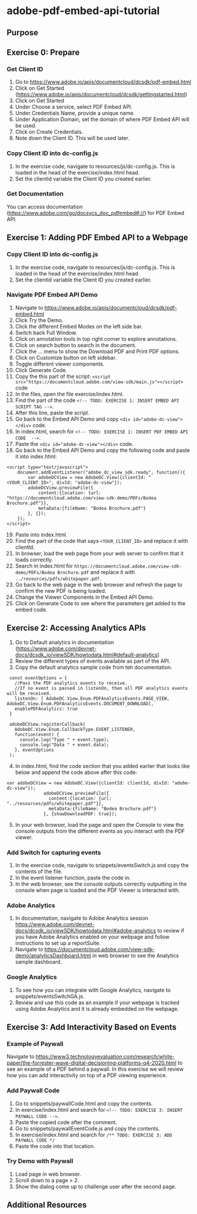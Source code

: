 # adobe-pdf-embed-api-tutorial

## Purpose

## Exercise 0: Prepare

### Get Client ID
1. Go to https://www.adobe.io/apis/documentcloud/dcsdk/pdf-embed.html
2. Click on Get Started (https://www.adobe.io/apis/documentcloud/dcsdk/gettingstarted.html)
3. Click on Get Started
4. Under Choose a service, select PDF Embed API.
5. Under Credentials Name, provide a unique name.
6. Under Application Domain, set the domain of where PDF Embed API will be used.
7. Click on Create Credentials.
8. Note down the Client ID. This will be used later.

### Copy Client ID into dc-config.js
1. In the exercise code, navigate to resources/js/dc-config.js. This is loaded in the head of the exercise/index.html head.
2. Set the clientId variable the Client ID you created earlier.


### Get Documentation
You can access documentation (https://www.adobe.com/go/docsvcs_doc_pdfembed#://) for PDF Embed API.
 
## Exercise 1: Adding PDF Embed API to a Webpage

### Copy Client ID into dc-config.js
1. In the exercise code, navigate to resources/js/dc-config.js. This is loaded in the head of the exercise/index.html head.
2. Set the clientId variable the Client ID you created earlier.

### Navigate PDF Embed API Demo
1. Navigate to https://www.adobe.io/apis/documentcloud/dcsdk/pdf-embed.html
2. Click Try the Demo.
3. Click the different Embed Modes on the left side bar.
4. Switch back Full Window.
5. Click on annotation tools in top right corner to explore annotations.
6. Click on search button to search in the document.
7. Click the ... menu to show the Download PDF and Print PDF options.
8. Click on Customize button on left sidebar.
9. Toggle different viewer components.
10. Click Generate Code.
11. Copy the this part of the script: `<script src="https://documentcloud.adobe.com/view-sdk/main.js"></script>` code
12. In the files, open the file exercise/index.html.
13. Find the part of the code `<!-- TODO: EXERCISE 1: INSERT EMBED API SCRIPT TAG -->`.
14. After this line, paste the script.
15. Go back to the Embed API Demo and copy `<div id="adobe-dc-view"></div>` code.
16. In index.html, search for `<!-- TODO: EXERCISE 1: INSERT PDF EMBED API CODE  -->`.
17. Paste the `<div id="adobe-dc-view"></div>` code.
18. Go back to the Embed API Demo and copy the following code and paste it into index.html: 
```
<script type="text/javascript">
	document.addEventListener("adobe_dc_view_sdk.ready", function(){ 
		var adobeDCView = new AdobeDC.View({clientId: "<YOUR_CLIENT_ID>", divId: "adobe-dc-view"});
		adobeDCView.previewFile({
			content:{location: {url: "https://documentcloud.adobe.com/view-sdk-demo/PDFs/Bodea Brochure.pdf"}},
			metaData:{fileName: "Bodea Brochure.pdf"}
		}, {});
	});
</script>
```
19. Paste into index.html.
20. Find the part of the code that says `<YOUR_CLIENT_ID>` and replace it with clientId.
21. In browser, load the web page from your web server to confirm that it loads correctly.
22. Search in index.html for `https://documentcloud.adobe.com/view-sdk-demo/PDFs/Bodea Brochure.pdf` and replace it with `../resources/pdfs/whitepaper.pdf`.
23. Go back to the web page in the web browser and refresh the page to confirm the new PDF is being loaded.
24. Change the Viewer Components in the Embed API Demo.
25. Click on Generate Code to see where the parameters get added to the embed code.

## Exercise 2: Accessing Analytics APIs
1. Go to Default analytics in documentation (https://www.adobe.com/devnet-docs/dcsdk_io/viewSDK/howtodata.html#default-analytics)
2. Review the different types of events available as part of the API.
3. Copy the default analytics sample code from teh documentation.

```
 const eventOptions = {
   //Pass the PDF analytics events to receive.
   //If no event is passed in listenOn, then all PDF analytics events will be received.
   listenOn: [ AdobeDC.View.Enum.PDFAnalyticsEvents.PAGE_VIEW, AdobeDC.View.Enum.PDFAnalyticsEvents.DOCUMENT_DOWNLOAD],
   enablePDFAnalytics: true
 }

 adobeDCView.registerCallback(
   AdobeDC.View.Enum.CallbackType.EVENT_LISTENER,
   function(event) {
     console.log("Type " + event.type);
     console.log("Data " + event.data);
   }, eventOptions
 );
```
4. In index.html, find the code section that you added earlier that looks like below and append the code above after this code:

```
var adobeDCView = new AdobeDC.View({clientId: clientId, divId: "adobe-dc-view"});
              adobeDCView.previewFile({
                content:{location: {url: "../resources/pdfs/whitepaper.pdf"}},
                metaData:{fileName: "Bodea Brochure.pdf"}
              }, {showDownloadPDF: true});
```
5. In your web browser, load the page and open the Console to view the console outputs from the different events as you interact with the PDF viewer.

### Add Switch for capturing events
1. In the exercise code, navigate to snippets/eventsSwitch.js and copy the contents of the file.
2. In the event listener function, paste the code in.
3. In the web browser, see the console outputs correctly outputting in the console when page is loaded and the PDF Viewer is interacted with.

### Adobe Analytics
1. In documentation, navigate to Adobe Analytics session https://www.adobe.com/devnet-docs/dcsdk_io/viewSDK/howtodata.html#adobe-analytics to review if you have Adobe Analytics enabled on your webpage and follow instructions to set up a reportSuite.
2. Navigate to https://documentcloud.adobe.com/view-sdk-demo/analyticsDashboard.html in web browser to see the Analytics sample dashboard.

### Google Analytics
1. To see how you can integrate with Google Analytics, navigate to snippets/eventsSwitchGA.js.
2. Review and use this code as an example if your webpage is tracked using Adobe Analytics and it is already embedded on the webpage.


## Exercise 3: Add Interactivity Based on Events

### Example of Paywall
Navigate to https://www3.technologyevaluation.com/research/white-paper/the-forrester-wave-digital-decisioning-platforms-q4-2020.html to see an example of a PDF behind a paywall. In this exercise we will review how you can add interactivity on top of a PDF viewing experience.

### Add Paywall Code
1. Go to snippets/paywallCode.html and copy the contents.
2. In exercise/index.html and search for `<!-- TODO: EXERCISE 3: INSERT PAYWALL CODE -->`.
3. Paste the copied code after the comment.
4. Go to snippets/paywallEventCode.js and copy the contents.
5. In exercise/index.html and search for `/** TODO: EXERCISE 3: ADD PAYWALL CODE */`
6. Paste the code into that location.

### Try Demo with Paywall
1. Load page in web browser.
2. Scroll down to a page > 2.
3. Show the dialog come up to challenge user after the second page.

## Additional Resources